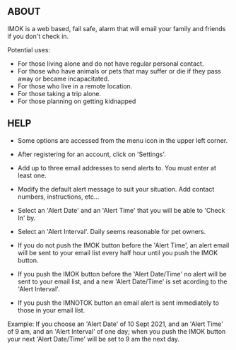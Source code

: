 ## ABOUT

IMOK is a web based, fail safe, alarm that will email your family and friends if you don't check in.

Potential uses:

- For those living alone and do not have regular personal contact.
- For those who have animals or pets that may suffer or die if they pass away or became incapacitated.
- For those who live in a remote location.
- For those taking a trip alone.
- For those planning on getting kidnapped

## HELP

- Some options are accessed from the menu icon in the upper left corner.
- After registering for an account, click on 'Settings'.
- Add up to three email addresses to send alerts to. You must enter at least one.
- Modify the default alert message to suit your situation. Add contact numbers, instructions, etc...
- Select an 'Alert Date' and an 'Alert Time' that you will be able to 'Check In' by. 
- Select an 'Alert Interval'. Daily seems reasonable for pet owners.

- If you do not push the IMOK button before the 'Alert Time', an alert email will be sent to your email list every half hour until you push the IMOK button.
- If you push the IMOK button before the 'Alert Date/Time' no alert will be sent to your email list, and a new 'Alert Date/Time' is set acording to the 'Alert Interval'. 
- If you push the IMNOTOK button an email alert is sent immediately to those in your email list. 

Example: If you choose an 'Alert Date' of 10 Sept 2021, and an 'Alert Time' of 9 am, and an 'Alert Interval' of one day; when you push the IMOK button your next 'Alert Date/Time' will be set to 9 am the next day.
